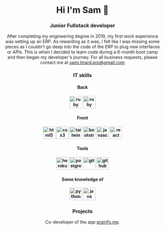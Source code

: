 <div align="center">

<h1>Hi I'm Sam 👋 </h1>

<h3>Junior Fullstack developer</h3>
After completing my engineering degree in 2019, my first work experience was setting up an ERP. As rewarding as it was, I felt like I was missing some pieces as I couldn't go deep into the code of the ERP to plug new interfaces or APIs. This is when I decided to learn code during a 6-month boot camp and then began my developer's journey.
For all business requests, please contact me at <a href='mailto:sami.linard.pro@gmail.com'>sami.linard.pro@gmail.com</a>

<h3>IT skills</h3>

<h4>Back<h4>
<img src="https://cdn.jsdelivr.net/gh/devicons/devicon/icons/ruby/ruby-original-wordmark.svg" width="40" height="40" alt='ruby'/>
<img src="https://cdn.jsdelivr.net/gh/devicons/devicon/icons/rails/rails-original-wordmark.svg" width="40" height="40" alt='ruby on rails'/>

<h4>Front<h4>
<img src="https://cdn.jsdelivr.net/gh/devicons/devicon/icons/html5/html5-original-wordmark.svg" width="40" height="40" alt='html5'/>
<img src="https://cdn.jsdelivr.net/gh/devicons/devicon/icons/css3/css3-original-wordmark.svg" width="40" height="40" alt='css3'/>
<img src="https://cdn.jsdelivr.net/gh/devicons/devicon/icons/tailwindcss/tailwindcss-plain.svg" width="40" height="40" alt='tailwind'/>
<img src="https://cdn.jsdelivr.net/gh/devicons/devicon/icons/bootstrap/bootstrap-original.svg" width="40" height="40" alt='bootstrap'/>
<img src="https://cdn.jsdelivr.net/gh/devicons/devicon/icons/javascript/javascript-original.svg" width="40" height="40" alt='javascript'/>
<img src="https://cdn.jsdelivr.net/gh/devicons/devicon/icons/react/react-original.svg" width="40" height="40" alt='react'/>

<h4>Tools<h4>
<img src="https://cdn.jsdelivr.net/gh/devicons/devicon/icons/heroku/heroku-plain.svg" width="40" height="40" alt='heroku'/>
<img src="https://cdn.jsdelivr.net/gh/devicons/devicon/icons/postgresql/postgresql-original-wordmark.svg" width="40" height="40" alt='postgre'/>
<img src="https://cdn.jsdelivr.net/gh/devicons/devicon/icons/git/git-original-wordmark.svg" width="40" height="40" alt='git'/>
<img src="https://cdn.jsdelivr.net/gh/devicons/devicon/icons/github/github-original.svg" width="40" height="40" alt='github'/>

<h4>Some knowledge of<h4>
<img src="https://cdn.jsdelivr.net/gh/devicons/devicon/icons/python/python-original.svg" width="40" height="40" alt='python'/>
<img src="https://cdn.jsdelivr.net/gh/devicons/devicon/icons/java/java-original.svg" width="40" height="40" alt='java'/>

<h3>Projects</h3>
Co-developer of the app <a href='prairify.me'>prairify.me</a>.

</div>
